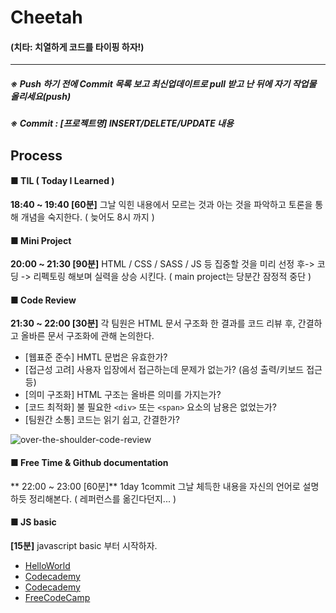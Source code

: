 # Cheetah
#### (치타: 치열하게 코드를 타이핑 하자!)
---------------------------------------------------------------------------
##### ※ Push 하기 전에 Commit 목록 보고 최신업데이트로 pull 받고 난 뒤에 자기 작업물 올리세요(push)
##### ※ Commit : [프로젝트명] INSERT/DELETE/UPDATE 내용


## Process

#### ■ TIL ( Today I Learned )
**18:40 ~ 19:40 [60분]** 그날 익힌 내용에서 모르는 것과 아는 것을 파악하고 토론을 통해 개념을 숙지한다. ( 늦어도 8시 까지 )  


#### ■ Mini Project
**20:00 ~ 21:30 [90분]**  HTML / CSS / SASS / JS 등 집중할 것을 미리 선정 후-> 코딩 -> 리펙토링 해보며 실력을 상승 시킨다. 
( main project는 당분간 잠정적 중단 )


#### ■ Code Review
**21:30 ~ 22:00 [30분]** 각 팀원은 HTML 문서 구조화 한 결과를 코드 리뷰 후, 간결하고 올바른 문서 구조화에 관해 논의한다.

- [웹표준 준수] HMTL 문법은 유효한가?
- [접근성 고려] 사용자 입장에서 접근하는데 문제가 없는가? (음성 출력/키보드 접근 등)
- [의미 구조화] HTML 구조는 올바른 의미를 가지는가?
- [코드 최적화] 불 필요한 `<div>` 또는 `<span>` 요소의 남용은 없었는가?
- [팀원간 소통] 코드는 읽기 쉽고, 간결한가?

![over-the-shoulder-code-review](./3_images/main_code_review.png)




#### ■ Free Time & Github documentation 
** 22:00 ~ 23:00 [60분]** 1day 1commit 그날 체득한 내용을 자신의 언어로 설명하듯 정리해본다. ( 레퍼런스를 옮긴다던지... )


#### ■ JS basic
**[15분]** javascript basic 부터 시작하자.
- [HelloWorld](http://tryhelloworld.co.kr/)
- [Codecademy](https://www.codecademy.com/ko/tracks/javascript-ko)
- [Codecademy](https://www.codecademy.com/learn/javascript)
- [FreeCodeCamp](https://www.freecodecamp.com/)
